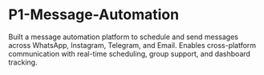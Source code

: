 # P1-Message-Automation
Built a message automation platform to schedule and send messages across WhatsApp, Instagram, Telegram, and Email. Enables cross-platform communication with real-time scheduling, group support, and dashboard tracking.
